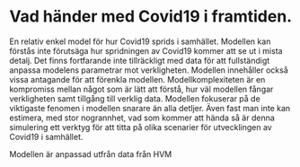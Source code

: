 # Vad händer med Covid19 i framtiden. 
En relativ enkel model för hur Covid19 sprids i samhället. Modellen kan förstås inte förutsäga hur spridningen av Covid19 kommer att se ut i mista detalj. Det finns fortfarande inte tillräckligt med data för att fullständigt anpassa modelens parametrar mot verkligheten. Modellen innehåller också vissa antagande för att förenkla modellen. Modellkomplexiteten är en kompromiss mellan något som är lätt att förstå, hur väl modellen fångar verkligheten samt tillgång till verklig data. Modellen fokuserar på de viktigaste fenomen i modellen snarare än alla detljer.
Även fast man inte kan estimera, med stor nogrannhet, vad som kommer att hända så är denna simulering ett verktyg för att titta på olika scenarier för utvecklingen av Covid19 i samhället.

Modellen är anpassad utfrån data från HVM


